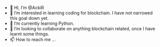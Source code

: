 - 👋 Hi, I’m @AckiR
- 👀 I’m interested in learning coding for blockchain. I have not narrowed this goal down yet.
- 🌱 I’m currently learning Python.
- 💞️ I’m looking to collaborate on anything blockchain related, once I have learnt some things.
- 📫 How to reach me ...

<!---
AckiR/AckiR is a ✨ special ✨ repository because its `README.md` (this file) appears on your GitHub profile.
You can click the Preview link to take a look at your changes.
--->
